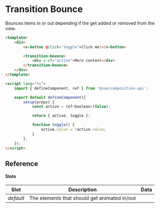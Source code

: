# Transition Bounce

Bounces items in or out depending if the get added or removed from the view.

```html
<template>
	<div>
		<v-button @click="toggle">Click me!</v-button>

		<transition-bounce>
			<div v-if="active">More content</div>
		</transition-bounce>
	</div>
</template>

<script lang="ts">
	import { defineComponent, ref } from '@vue/composition-api';

	export default defineComponent({
		setup(props) {
			const active = ref<boolean>(false);

			return { active, toggle };

			function toggle() {
				active.value = !active.value;
			}
		},
	});
</script>
```

## Reference

#### Slots

| Slot      | Description                                  | Data |
| --------- | -------------------------------------------- | ---- |
| _default_ | The elements that should get animated in/out |      |
